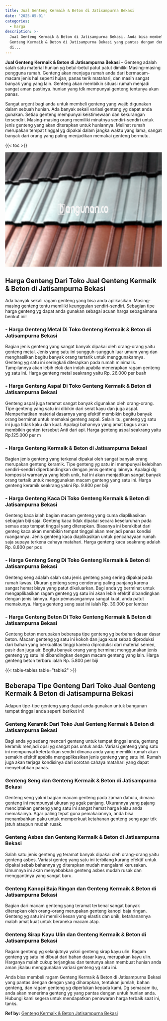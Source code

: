 ```yaml
---
title: Jual Genteng Kermaik & Beton di Jatisampurna Bekasi
date: '2025-05-01'
categories:
  - harga
description: >-
  Jual Genteng Kermaik & Beton di Jatisampurna Bekasi. Anda bisa membeli ragam
  Genteng Kermaik & Beton di Jatisampurna Bekasi yang pantas dengan dengan yang
  di...
---
```


**Jual Genteng Kermaik & Beton di Jatisampurna Bekasi** – Genteng adalah salah satu material hunian yg betul-betul patut patut dimiliki Masing-masing pengguna rumah. Genteng akan menjaga rumah anda dari bermacam-macam jenis hal seperti hujan, panas terik matahari, dan masih sangat banyak yang yang lain. Genteng akan membikin situasi rumah menjadi sangat aman pastinya. hunian yang tdk mempunyai genteng tentunya akan panas.

Sangat urgent bagi anda untuk membeli genteng yang wajib digunakan dalam sebuah hunian. Ada banyak sekali variasi genteng yg dapat anda gunakan. Setiap genteng mempunyai keistimewaan dan kekurangan tersendiri. Masing-masing orang memiliki minatnya sendiri-sendiri untuk jenis genteng yang akan diterapkan untuk huniannya. Melihat rumah merupakan tempat tinggal yg dipakai dalam jangka waktu yang lama, sangat banyak dari orang yang paling menjadikan memakai genteng bermutu.

{{< toc >}}

![Jual Genteng Kermaik & Beton di Jatisampurna Bekasi](/images/genteng-minimalis-murah12.png)

## Harga Genteng Dari Toko Jual Genteng Kermaik & Beton di Jatisampurna Bekasi

Ada banyak sekali ragam genteng yang bisa anda aplikasikan. Masing-masing genteng tentu memiliki keunggulan sendiri-sendiri. Sebagian tipe harga genteng yg dapat anda gunakan sebagai acuan harga sebagaimana berikut ini!

### \- Harga Genteng Metal Di Toko Genteng Kermaik & Beton di Jatisampurna Bekasi

Bagian jenis genteng yang sangat banyak dipakai oleh orang-orang yaitu genteng metal. Jenis yang satu ini sungguh-sungguh luar umum yang dan menghasilkan begitu banyak orang tertarik untuk menggunakannya. Genteng yg satu ini seringkali diterapkan pada rumah minimalis. Tampilannya akan lebih elok dan indah apabila menerapkan ragam genteng yg satu ini. Harga genteng metal seakrang yaitu Rp. 26.000 per buah

### \- Harga Genteng Aspal Di Toko Genteng Kermaik & Beton di Jatisampurna Bekasi

Genteng aspal juga teramat sangat banyak digunakan oleh orang-orang. Tipe genteng yang satu ini dibikin dari serat kayu dan juga aspal. Memperhatikan material dasarnya yang efektif membikin begitu banyak orang berminat untuk memakai genteng aspal. Selain itu, genteng yg satu ini juga tidak kaku dan kuat. Apalagi bahannya yang amat bagus akan membikin genten tersebut Anti dari api. Harga genteng aspal seakrang yaitu Rp.125.000 per m

### \- Harga Genteng Kermaik & Beton di Jatisampurna Bekasi

Bagian jenis genteng yang terkenal dipakai oleh sangat banyak orang merupakan genteng keramik. Tipe genteng yg satu ini mempunyai kelebihan sendiri-sendiri diperbandingkan dengan jenis genteng lainnya. Apalagi dg komposisi warnanya yang lebih unik, hal ini akan menjadikan sangat banyak orang tertaik untuk menggunakan macam genteng yang satu ini. Harga genteng keramik seakrang yakni Rp. 9.800 per biji

### \- Harga Genteng Kaca Di Toko Genteng Kermaik & Beton di Jatisampurna Bekasi

Genteng kaca ialah bagian macam genteng yang cuma diaplikasikan sebagian biji saja. Genteng kaca tidak dipakai secara keseluruhan pada semua atap tempat tinggal yang diterapkan. Biasanya ini berakibat dari genteg kaca akan membikin tempat tinggal akan menjadi panas kondisi ruangannya. Jenis genteng kaca diaplikasikan untuk pencahayaan rumah saja supaya terkena cahaya matahari. Harga genteng kaca seakrang adalah Rp. 8.800 per pcs

### \- Harga Genteng Seng Di Toko Genteng Kermaik & Beton di Jatisampurna Bekasi

Genteng seng adalah salah satu jenis genteng yang sering dipakai pada rumah lawas. Ukuran genteng seng cenderung paling panjang karena sangat hemat biaya yang patut dikeluarkan. Bagi anda yg berminat untuk mengaplikasikan ragam genteng yg satu ini akan lebih efektif dibandingkan dengan jenis lainnya. Agar pemasangannya sangat kuat, anda patut memakunya. Harga genteng seng saat ini ialah Rp. 39.000 per lembar

### \- Harga Genteng Beton Di Toko Genteng Kermaik & Beton di Jatisampurna Bekasi

Genteng beton merupakan beberapa tipe genteng yg berbahan dasar dasar beton. Macam genteng yg satu ini kokoh dan juga kuat sebab diproduksi dari bahan yang berkualitas tinggi karena diproduksi dari material semen, pasir dan juga air. Begitu banyak orang yang berminat menggunakan jenis genteng yg satu ini dibandingkan dengan macam genteng yang lain. Harga genteng beton terbaru ialah Rp. 5.800 per biji

{{< table-tables table="table2" >}}

## Beberapa Tipe Genteng Dari Toko Jual Genteng Kermaik & Beton di Jatisampurna Bekasi

Adapun tipe-tipe genteng yang dapat anda gunakan untuk bangunan tempat tinggal anda seperti berikut ini!

### Genteng Keramik Dari Toko Jual Genteng Kermaik & Beton di Jatisampurna Bekasi

Bagi anda yg sedang mencari genteng untuk tempat tinggal anda, genteng keramik menjadi opsi yg sangat pas untuk anda. Variasi genteng yang satu ini mempunyai ketertarikan sendiri dimana anda yang memiliki rumah akan semakin efektif apabila mengaplikasikan jenis genteng yang satu ini. Rumah juga akan terjaga kondisinya dari sorotan cahaya matahari yang dapat menyebabkan panas.

### Genteng Seng dan Genteng Kermaik & Beton di Jatisampurna Bekasi

Genteng seng yakni bagian macam genteng pada zaman dahulu, dimana genteng ini mempunyai ukuran yg agak panjang. Ukurannya yang pajang menciptakan genteng yang satu ini sangat hemat harga kalau anda memakainya. Agar paling tepat guna pemakaiannya, anda bisa menambahkan paku untuk memperkuat ketahanan genteng seng agar tdk jatuh ataupun mudah rusak.

### Genteng Asbes dan Genteng Kermaik & Beton di Jatisampurna Bekasi

Salah satu jenis genteng yg teramat banyak dipakai oleh orang-orang yaitu genteng asbes. Variasi genteg yang satu ini terbilang kurang efektif untuk dipakai sebab bahannya yg diterapkan mudah mengalami kerusakan. Umumnya ini akan menyebabkan genteng asbes mudah rusak dan menggantinya yang sangat baru.

### Genteng Kanopi Baja Ringan dan Genteng Kermaik & Beton di Jatisampurna Bekasi

Bagian dari macam genteng yang teramat terkenal sangat banyak diterapkan oleh orang-orang merupakan genteng kanopi baja ringan. Genteng yg satu ini memiiki kesan yang elastis dan unik, ketahanannya malah amat kuat untuk beraneka macam atap.

### Genteng Sirap Kayu Ulin dan Genteng Kermaik & Beton di Jatisampurna Bekasi

Ragam genteng yg selanjutnya yakni genteng sirap kayu ulin. Ragam genteng yg satu ini dibuat dari bahan dasar kayu, merupakan kayu ulin. Harganya malah cukup terjangkau dan tentunya akan membuat hunian anda aman jikalau menggunakan variasi genteng yg satu ini.

Anda bisa membeli ragam Genteng Kermaik & Beton di Jatisampurna Bekasi yang pantas dengan dengan yang diharapkan, tentukan jumlah, bahan genteng, dan ragam genteng yg diperlukan kepada kami. Dg semacam itu, anda akan menerima genteng yg yang pantas dengan untuk hunian anda. Hubungi kami segera untuk mendapatkan penawaran harga terbaik saat ini, tanks.

**Ref by:**  [Genteng Kermaik & Beton  Jatisampurna Bekasi](https://id.wikipedia.org/wiki/Genteng)
